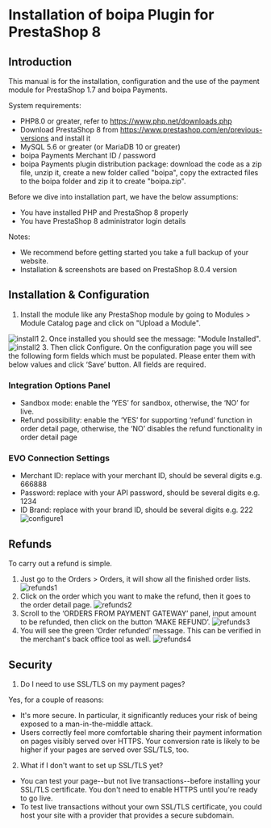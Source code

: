  # Installation of boipa Plugin for PrestaShop 8

## Introduction
This manual is for the installation, configuration and the use of the payment module for PrestaShop 1.7 and boipa
Payments. 

System requirements:
* PHP8.0 or greater, refer to https://www.php.net/downloads.php 
*	Download PrestaShop 8 from https://www.prestashop.com/en/previous-versions and install it
* 	MySQL 5.6 or greater (or MariaDB 10 or greater)
* 	boipa Payments Merchant ID / password
* 	boipa Payments plugin distribution package: download the code as a zip file, unzip it, create a new folder called "boipa", copy the extracted files to the boipa folder and zip it to create "boipa.zip".

Before we dive into installation part, we have the below assumptions:
* You have installed PHP and PrestaShop 8 properly
* You have PrestaShop 8 administrator login details

Notes: 
* We recommend before getting started you take a full backup of your website.
* Installation & screenshots are based on PrestaShop 8.0.4 version

## Installation & Configuration

1. Install the module like any PrestaShop module by going to Modules > Module Catalog page and click on "Upload a Module".

![install1](https://github.com/learyeoin/media/blob/a040a464b04485969238a9276632e9a460242778/presta8_1.PNG)
2.	Once installed you should see the message: "Module Installed".
![install2](https://github.com/learyeoin/media/blob/a040a464b04485969238a9276632e9a460242778/presta8_2.PNG)
3.	Then click Configure. On the configuration page you will see the following form fields which must be populated. Please enter them with below values and click ‘Save’ button. All fields are required.
### Integration Options Panel

* Sandbox mode: enable the ‘YES’ for sandbox, otherwise, the ‘NO’ for live.
* Refund possibility: enable the ‘YES’ for supporting ‘refund’ function in order detail page, otherwise, the ‘NO’ disables the refund functionality in order detail page 
### EVO Connection Settings
* Merchant ID: replace with your merchant ID, should be several digits e.g. 666888
* Password: replace with your API password, should be several digits e.g. 1234
* ID Brand: replace with your brand ID, should be several digits e.g. 222
![configure1](https://github.com/learyeoin/media/blob/a040a464b04485969238a9276632e9a460242778/presta8_3.PNG)
## Refunds
To carry out a refund is simple.
1.	Just go to the Orders > Orders, it will show all the finished order lists.
![refunds1](https://user-images.githubusercontent.com/20408449/64270050-d3c92500-cf32-11e9-9a6a-e86d9775fe01.png)
2.	Click on the order which you want to make the refund, then it goes to the order detail page.
![refunds2](https://user-images.githubusercontent.com/20408449/64270153-ffe4a600-cf32-11e9-8cea-6b7d1ba7f09e.png)
3.	Scroll to the ‘ORDERS FROM PAYMENT GATEWAY’ panel, input amount to be refunded, then click on the button ‘MAKE REFUND’.
![refunds3](https://user-images.githubusercontent.com/20408449/64270251-26a2dc80-cf33-11e9-853b-0a8fb1506dea.png)
4.	You will see the green ‘Order refunded’ message. This can be verified in the merchant's back office tool as well.
![refunds4](https://user-images.githubusercontent.com/20408449/64270341-4c2fe600-cf33-11e9-9439-8172459ab044.png)

## Security
1. Do I need to use SSL/TLS on my payment pages?

Yes, for a couple of reasons:
* It's more secure. In particular, it significantly reduces your risk of being exposed to a man-in-the-middle attack.
* Users correctly feel more comfortable sharing their payment information on pages visibly served over HTTPS. Your conversion rate is likely to be higher if your pages are served over SSL/TLS, too.

2. What if I don't want to set up SSL/TLS yet?
* You can test your page--but not live transactions--before installing your SSL/TLS certificate. You don't need to enable HTTPS until you're ready to go live.
* To test live transactions without your own SSL/TLS certificate, you could host your site with a provider that provides a secure subdomain.
